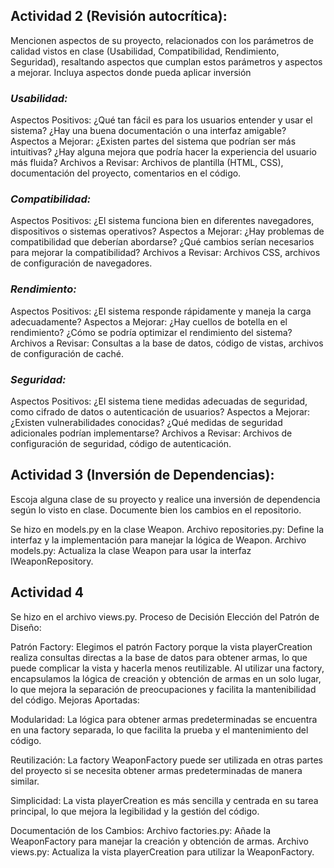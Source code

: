 ## Actividad 2 (Revisión autocrítica):
Mencionen aspectos de su proyecto, relacionados con los parámetros de calidad vistos en clase (Usabilidad, Compatibilidad, Rendimiento, Seguridad), resaltando aspectos que cumplan estos parámetros y aspectos a mejorar. Incluya aspectos donde pueda aplicar inversión

### _Usabilidad:_
Aspectos Positivos: ¿Qué tan fácil es para los usuarios entender y usar el sistema? ¿Hay una buena documentación o una interfaz amigable? Aspectos a Mejorar: ¿Existen partes del sistema que podrían ser más intuitivas? ¿Hay alguna mejora que podría hacer la experiencia del usuario más fluida? Archivos a Revisar: Archivos de plantilla (HTML, CSS), documentación del proyecto, comentarios en el código.

### _Compatibilidad:_
Aspectos Positivos: ¿El sistema funciona bien en diferentes navegadores, dispositivos o sistemas operativos? Aspectos a Mejorar: ¿Hay problemas de compatibilidad que deberían abordarse? ¿Qué cambios serían necesarios para mejorar la compatibilidad? Archivos a Revisar: Archivos CSS, archivos de configuración de navegadores.

### _Rendimiento:_
Aspectos Positivos: ¿El sistema responde rápidamente y maneja la carga adecuadamente? Aspectos a Mejorar: ¿Hay cuellos de botella en el rendimiento? ¿Cómo se podría optimizar el rendimiento del sistema? Archivos a Revisar: Consultas a la base de datos, código de vistas, archivos de configuración de caché.

### _Seguridad:_
Aspectos Positivos: ¿El sistema tiene medidas adecuadas de seguridad, como cifrado de datos o autenticación de usuarios? Aspectos a Mejorar: ¿Existen vulnerabilidades conocidas? ¿Qué medidas de seguridad adicionales podrían implementarse? Archivos a Revisar: Archivos de configuración de seguridad, código de autenticación.

## Actividad 3 (Inversión de Dependencias):
Escoja alguna clase de su proyecto y realice una inversión de dependencia según lo visto en clase. Documente bien los cambios en el repositorio.

Se hizo en models.py en la clase Weapon.
Archivo repositories.py: Define la interfaz y la implementación para manejar la lógica de Weapon.
Archivo models.py: Actualiza la clase Weapon para usar la interfaz IWeaponRepository.

## Actividad 4
Se hizo en el archivo views.py. Proceso de Decisión Elección del Patrón de Diseño:

Patrón Factory: Elegimos el patrón Factory porque la vista playerCreation realiza consultas directas a la base de datos para obtener armas, lo que puede complicar la vista y hacerla menos reutilizable. Al utilizar una factory, encapsulamos la lógica de creación y obtención de armas en un solo lugar, lo que mejora la separación de preocupaciones y facilita la mantenibilidad del código. Mejoras Aportadas:

Modularidad:
La lógica para obtener armas predeterminadas se encuentra en una factory separada, lo que facilita la prueba y el mantenimiento del código.

Reutilización:
La factory WeaponFactory puede ser utilizada en otras partes del proyecto si se necesita obtener armas predeterminadas de manera similar.

Simplicidad:
La vista playerCreation es más sencilla y centrada en su tarea principal, lo que mejora la legibilidad y la gestión del código.

Documentación de los Cambios:
Archivo factories.py: Añade la WeaponFactory para manejar la creación y obtención de armas.
Archivo views.py: Actualiza la vista playerCreation para utilizar la WeaponFactory.
